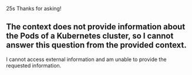 25s
Thanks for asking!

The context does not provide information about the Pods of a Kubernetes cluster, so I cannot answer this question from the provided context.
---
I cannot access external information and am unable to provide the requested information.

